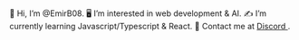 🦆 Hi, I’m @EmirB08.
🖥️ I’m interested in web development & AI.
✍️ I’m currently learning Javascript/Typescript & React.
🐥 Contact me at <a href="https://discordapp.com/users/emirb08"> Discord <a/>.

<!---
EmirB08/EmirB08 is a ✨ special ✨ repository because its `README.md` (this file) appears on your GitHub profile.
You can click the Preview link to take a look at your changes.
--->
